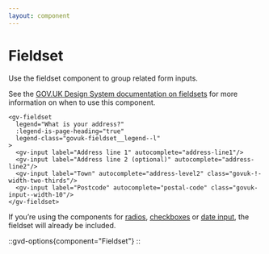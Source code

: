 ```yaml
---
layout: component
---
```


# Fieldset

Use the fieldset component to group related form inputs.

See the [GOV.UK Design System documentation on fieldsets](https://design-system.service.gov.uk/components/fieldset/)
for more information on when to use this component.

```vue-html
<gv-fieldset 
  legend="What is your address?" 
  :legend-is-page-heading="true" 
  legend-class="govuk-fieldset__legend--l"
>
  <gv-input label="Address line 1" autocomplete="address-line1"/>
  <gv-input label="Address line 2 (optional)" autocomplete="address-line2"/>
  <gv-input label="Town" autocomplete="address-level2" class="govuk-!-width-two-thirds"/>
  <gv-input label="Postcode" autocomplete="postal-code" class="govuk-input--width-10"/>
</gv-fieldset>
```

If you’re using the components for [radios](/components/radios), [checkboxes](/components/checkboxes) or 
[date input](/components/date-input), the fieldset will already be included.

::gvd-options{component="Fieldset"}
::
